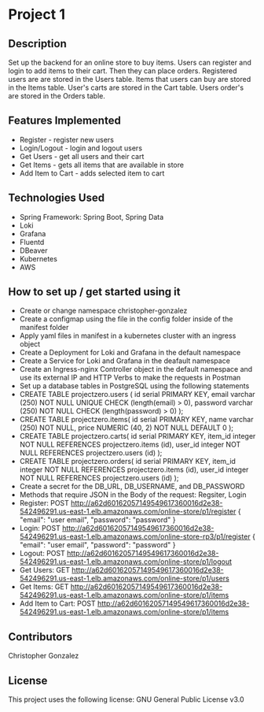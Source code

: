 # Project 1

## Description
Set up the backend for an online store to buy items. Users can register and login to add items to their cart. Then they can place orders. Registered users are are stored in the Users table. Items that 
users can buy are stored in the Items table. User's carts are stored in the Cart table. Users order's are stored in the Orders table.

## Features Implemented
* Register - register new users
* Login/Logout - login and logout users
* Get Users - get all users and their cart
* Get Items - gets all items that are available in store
* Add Item to Cart - adds selected item to cart

## Technologies Used
* Spring Framework: Spring Boot, Spring Data
* Loki
* Grafana
* Fluentd
* DBeaver
* Kubernetes
* AWS

## How to set up / get started using it
* Create or change namespace christopher-gonzalez
* Create a configmap using the file in the config folder inside of the manifest folder
* Apply yaml files in manifest in a kubernetes cluster with an ingress object
* Create a Deployment for Loki and Grafana in the default namespace
* Create a Service for Loki and Grafana in the deafault namespace
* Create an Ingress-nginx Controller object in the default namespace and use its external IP and HTTP Verbs to make the requests in Postman
* Set up a database tables in PostgreSQL using the following statements
* CREATE TABLE projectzero.users (
	id serial PRIMARY KEY,
	email varchar (250) NOT NULL UNIQUE CHECK (length(email) > 0),
	password varchar (250) NOT NULL CHECK (length(password) > 0)
);
* CREATE TABLE projectzero.items(
	id serial PRIMARY KEY,
	name varchar (250) NOT NULL,
	price NUMERIC (40, 2) NOT NULL DEFAULT 0
);
* CREATE TABLE projectzero.carts(
	id serial PRIMARY KEY,
	item_id integer NOT NULL REFERENCES projectzero.items (id),
	user_id integer NOT NULL REFERENCES projectzero.users (id)
);
* CREATE TABLE projectzero.orders(
	id serial PRIMARY KEY,
	item_id integer NOT NULL REFERENCES projectzero.items (id),
	user_id integer NOT NULL REFERENCES projectzero.users (id)
);
* Create a secret for the DB_URL, DB_USERNAME, and DB_PASSWORD
* Methods that require JSON in the Body of the request: Regsiter, Login
* Register: POST http://a62d60162057149549617360016d2e38-542496291.us-east-1.elb.amazonaws.com/online-store/p1/register
{
    "email": "user email",
    "password": "password"
}
* Login: POST http://a62d60162057149549617360016d2e38-542496291.us-east-1.elb.amazonaws.com/online-store-rp3/p1/register
{
    "email": "user email",
    "password": "password"
}
* Logout: POST http://a62d60162057149549617360016d2e38-542496291.us-east-1.elb.amazonaws.com/online-store/p1/logout
* Get Users: GET http://a62d60162057149549617360016d2e38-542496291.us-east-1.elb.amazonaws.com/online-store/p1/users
* Get Items: GET http://a62d60162057149549617360016d2e38-542496291.us-east-1.elb.amazonaws.com/online-store/p1/items
* Add Item to Cart: POST http://a62d60162057149549617360016d2e38-542496291.us-east-1.elb.amazonaws.com/online-store/p1/items

## Contributors
Christopher Gonzalez

## License
This project uses the following license: GNU General Public License v3.0
